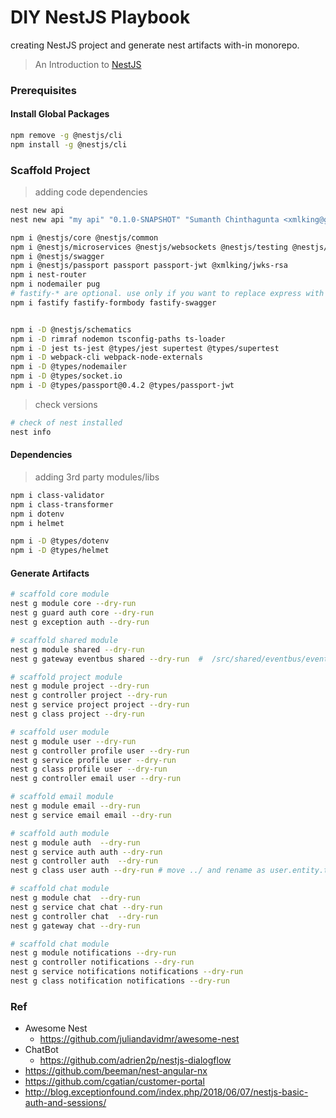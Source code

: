 DIY NestJS Playbook
===================

creating NestJS project and generate nest artifacts with-in monorepo.

> An Introduction to [NestJS](https://www.joshmorony.com/an-introduction-to-nestjs-for-ionic-developers/)

### Prerequisites  

#### Install Global Packages
```bash
npm remove -g @nestjs/cli
npm install -g @nestjs/cli
```

### Scaffold Project
> adding code dependencies
```bash
nest new api
nest new api "my api" "0.1.0-SNAPSHOT" "Sumanth Chinthagunta <xmlking@gmail.com>" -d

npm i @nestjs/core @nestjs/common 
npm i @nestjs/microservices @nestjs/websockets @nestjs/testing @nestjs/typeorm typeorm  mongodb
npm i @nestjs/swagger 
npm i @nestjs/passport passport passport-jwt @xmlking/jwks-rsa
npm i nest-router
npm i nodemailer pug
# fastify-* are optional. use only if you want to replace express with fastify
npm i fastify fastify-formbody fastify-swagger  


npm i -D @nestjs/schematics
npm i -D rimraf nodemon tsconfig-paths ts-loader
npm i -D jest ts-jest @types/jest supertest @types/supertest
npm i -D webpack-cli webpack-node-externals
npm i -D @types/nodemailer
npm i -D @types/socket.io
npm i -D @types/passport@0.4.2 @types/passport-jwt

```
> check versions
```bash
# check of nest installed
nest info
```

#### Dependencies
> adding 3rd party modules/libs

```bash
npm i class-validator
npm i class-transformer
npm i dotenv
npm i helmet

npm i -D @types/dotenv
npm i -D @types/helmet
```
 
#### Generate Artifacts
```bash
# scaffold core module
nest g module core --dry-run
nest g guard auth core --dry-run
nest g exception auth --dry-run

# scaffold shared module
nest g module shared --dry-run
nest g gateway eventbus shared --dry-run  #  /src/shared/eventbus/eventbus.gateway.ts to shared/eventbus.gateway.ts 

# scaffold project module
nest g module project --dry-run
nest g controller project --dry-run
nest g service project project --dry-run
nest g class project --dry-run

# scaffold user module
nest g module user --dry-run
nest g controller profile user --dry-run
nest g service profile user --dry-run
nest g class profile user --dry-run
nest g controller email user --dry-run

# scaffold email module
nest g module email --dry-run
nest g service email email --dry-run

# scaffold auth module
nest g module auth  --dry-run
nest g service auth auth --dry-run 
nest g controller auth  --dry-run 
nest g class user auth --dry-run # move ../ and rename as user.entity.ts

# scaffold chat module
nest g module chat  --dry-run
nest g service chat chat --dry-run 
nest g controller chat  --dry-run 
nest g gateway chat --dry-run 

# scaffold chat module
nest g module notifications --dry-run
nest g controller notifications --dry-run
nest g service notifications notifications --dry-run
nest g class notification notifications --dry-run
```


### Ref

* Awesome Nest
  * https://github.com/juliandavidmr/awesome-nest
* ChatBot
  * https://github.com/adrien2p/nestjs-dialogflow
* https://github.com/beeman/nest-angular-nx
* https://github.com/cgatian/customer-portal
* http://blog.exceptionfound.com/index.php/2018/06/07/nestjs-basic-auth-and-sessions/
